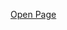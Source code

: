 [Open Page](https://myownbrain.github.io/About/)

<!---
MyOwnBrain/MyOwnBrain is a ✨ special ✨ repository because its `README.md` (this file) appears on your GitHub profile.
You can click the Preview link to take a look at your changes.
--->
